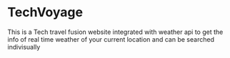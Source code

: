 # TechVoyage
This is a Tech travel fusion website integrated with weather api to get the info of real time weather of your current location and can be searched indivisually
